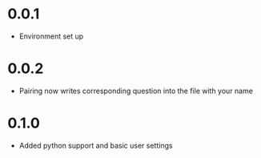 # 0.0.1
- Environment set up

# 0.0.2 
- Pairing now writes corresponding question into the file with your name

# 0.1.0
- Added python support and basic user settings